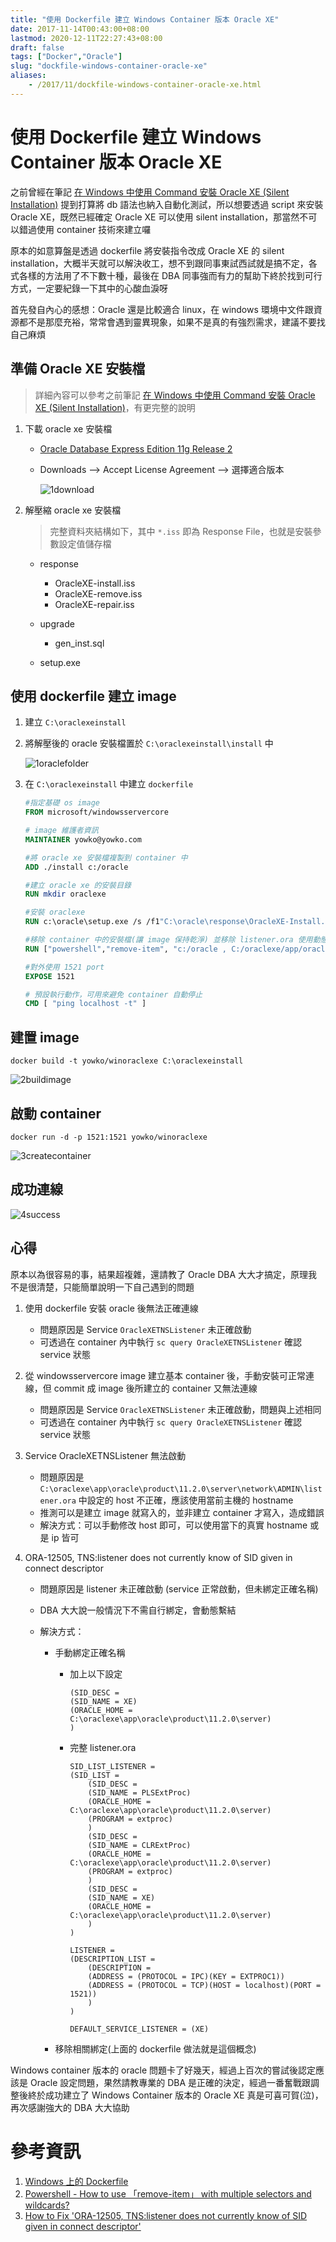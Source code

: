 ```yaml
---
title: "使用 Dockerfile 建立 Windows Container 版本 Oracle XE"
date: 2017-11-14T00:43:00+08:00
lastmod: 2020-12-11T22:27:43+08:00
draft: false
tags: ["Docker","Oracle"]
slug: "dockfile-windows-container-oracle-xe"
aliases:
    - /2017/11/dockfile-windows-container-oracle-xe.html
---
```

# 使用 Dockerfile 建立 Windows Container 版本 Oracle XE
之前曾經在筆記 [在 Windows 中使用 Command 安裝 Oracle XE (Silent Installation)](/2017/11/windows-oracle-xe-silent-install.html) 提到打算將 db 語法也納入自動化測試，所以想要透過 script 來安裝 Oracle XE，既然已經確定 Oracle XE 可以使用 silent installation，那當然不可以錯過使用 container 技術來建立囉

原本的如意算盤是透過 dockerfile 將安裝指令改成 Oracle XE 的 silent installation，大概半天就可以解決收工，想不到跟同事東試西試就是搞不定，各式各樣的方法用了不下數十種，最後在 DBA 同事強而有力的幫助下終於找到可行方式，一定要紀錄一下其中的心酸血淚呀

首先發自內心的感想：Oracle 還是比較適合 linux，在 windows 環境中文件跟資源都不是那麼充裕，常常會遇到靈異現象，如果不是真的有強烈需求，建議不要找自己麻煩

## 準備 Oracle XE 安裝檔

> 詳細內容可以參考之前筆記 [在 Windows 中使用 Command 安裝 Oracle XE (Silent Installation)](/2017/11/windows-oracle-xe-silent-install.html)，有更完整的說明

1.  下載 oracle xe 安裝檔


    *   [Oracle Database Express Edition 11g Release 2](http://www.oracle.com/technetwork/database/database-technologies/express-edition/downloads/index.html)
    *   Downloads --> Accept License Agreement --> 選擇適合版本

        ![1download](https://user-images.githubusercontent.com/3851540/32508738-40a8a3d6-c426-11e7-989b-b6bcc374c268.png)

2.  解壓縮 oracle xe 安裝檔

    > 完整資料夾結構如下，其中 `*.iss` 即為 Response File，也就是安裝參數設定值儲存檔

    *   response
        *   OracleXE-install.iss
        *   OracleXE-remove.iss
        *   OracleXE-repair.iss

    *   upgrade
        *   gen_inst.sql

    *   setup.exe



## 使用 dockerfile 建立 image

1.  建立 `C:\oraclexeinstall`
2.  將解壓後的 oracle 安裝檔置於 `C:\oraclexeinstall\install` 中

    ![1oraclefolder](https://user-images.githubusercontent.com/3851540/32737003-dd19f8da-c8d3-11e7-9fb8-f299b282444a.png)

3.  在 `C:\oraclexeinstall` 中建立 `dockerfile`

    ```dockerfile
    #指定基礎 os image
    FROM microsoft/windowsservercore
    
    # image 維護者資訊
    MAINTAINER yowko@yowko.com
    
    #將 oracle xe 安裝檔複製到 container 中
    ADD ./install c:/oracle
    
    #建立 oracle xe 的安裝目錄
    RUN mkdir oraclexe
    
    #安裝 oraclexe
    RUN c:\oracle\setup.exe /s /f1"C:\oracle\response\OracleXE-Install.iss" /f2"C:\oracle\setup.log"
    
    #移除 container 中的安裝檔(讓 image 保持乾淨) 並移除 listener.ora 使用動態 binding
    RUN ["powershell","remove-item", "c:/oracle , C:/oraclexe/app/oracle/product/11.2.0/server/network/ADMIN/listener.ora","-Recurse"]
    
    #對外使用 1521 port
    EXPOSE 1521
    
    # 預設執行動作，可用來避免 container 自動停止
    CMD [ "ping localhost -t" ]
    ```

## 建置 image

```
docker build -t yowko/winoraclexe C:\oraclexeinstall

```

![2buildimage](https://user-images.githubusercontent.com/3851540/32737005-dd6aeda8-c8d3-11e7-8c44-2402e9153a40.png)

## 啟動 container

```
docker run -d -p 1521:1521 yowko/winoraclexe
```

![3createcontainer](https://user-images.githubusercontent.com/3851540/32737006-dd988eac-c8d3-11e7-824b-a8165891a9de.png)

## 成功連線

![4success](https://user-images.githubusercontent.com/3851540/32737008-ddc5ec08-c8d3-11e7-88b3-bf36edfaf034.png)

## 心得

原本以為很容易的事，結果超複雜，還請教了 Oracle DBA 大大才搞定，原理我不是很清楚，只能簡單說明一下自己遇到的問題

1.  使用 dockerfile 安裝 oracle 後無法正確連線
    *   問題原因是 Service `OracleXETNSListener` 未正確啟動
    *   可透過在 container 內中執行 `sc query OracleXETNSListener` 確認 service 狀態

2.  從 windowsservercore image 建立基本 container 後，手動安裝可正常連線，但 commit 成 image 後所建立的 container 又無法連線
    *   問題原因是 Service `OracleXETNSListener` 未正確啟動，問題與上述相同
    *   可透過在 container 內中執行 `sc query OracleXETNSListener` 確認 service 狀態

3.  Service OracleXETNSListener 無法啟動
    *   問題原因是 `C:\oraclexe\app\oracle\product\11.2.0\server\network\ADMIN\listener.ora` 中設定的 host 不正確，應該使用當前主機的 hostname
    *   推測可以是建立 image 就寫入的，並非建立 container 才寫入，造成錯誤
    *   解決方式：可以手動修改 host 即可，可以使用當下的真實 hostname 或是 ip 皆可

4.  ORA-12505, TNS:listener does not currently know of SID given in connect descriptor
    *   問題原因是 listener 未正確啟動 (service 正常啟動，但未綁定正確名稱)
    *   DBA 大大說一般情況下不需自行綁定，會動態繫結
    *   解決方式：

        -  手動綁定正確名稱

            *   加上以下設定

                ```
                (SID_DESC =
                (SID_NAME = XE)
                (ORACLE_HOME = C:\oraclexe\app\oracle\product\11.2.0\server)
                )
                ```

            *   完整 listener.ora

                ```
                SID_LIST_LISTENER =
                (SID_LIST =
                    (SID_DESC =
                    (SID_NAME = PLSExtProc)
                    (ORACLE_HOME = C:\oraclexe\app\oracle\product\11.2.0\server)
                    (PROGRAM = extproc)
                    )
                    (SID_DESC =
                    (SID_NAME = CLRExtProc)
                    (ORACLE_HOME = C:\oraclexe\app\oracle\product\11.2.0\server)
                    (PROGRAM = extproc)
                    )
                    (SID_DESC =
                    (SID_NAME = XE)
                    (ORACLE_HOME = C:\oraclexe\app\oracle\product\11.2.0\server)
                    )
                )
                    
                LISTENER =
                (DESCRIPTION_LIST =
                    (DESCRIPTION =
                    (ADDRESS = (PROTOCOL = IPC)(KEY = EXTPROC1))
                    (ADDRESS = (PROTOCOL = TCP)(HOST = localhost)(PORT = 1521))
                    )
                )
                
                DEFAULT_SERVICE_LISTENER = (XE)
                ```

        -  移除相關綁定(上面的 dockerfile 做法就是這個概念)

Windows container 版本的 oracle 問題卡了好幾天，經過上百次的嘗試後認定應該是 Oracle 設定問題，果然請教專業的 DBA 是正確的決定，經過一番奮戰跟調整後終於成功建立了 Windows Container 版本的 Oracle XE 真是可喜可賀(泣)，再次感謝強大的 DBA 大大協助

# 參考資訊

1.  [Windows 上的 Dockerfile](https://docs.microsoft.com/zh-tw/virtualization/windowscontainers/manage-docker/manage-windows-dockerfile?WT.mc_id=DOP-MVP-5002594)
2.  [Powershell - How to use 「remove-item」 with multiple selectors and wildcards?](https://superuser.com/questions/1045045/powershell-how-to-use-remove-item-with-multiple-selectors-and-wildcards)
3.  [How to Fix 'ORA-12505, TNS:listener does not currently know of SID given in connect descriptor'](https://chartio.com/resources/tutorials/how-to-fix-ora-12505-tns-listener-does-not-currently-know-of-sid-given-in-connect-descriptor/)
